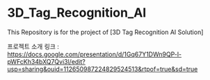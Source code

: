 # 3D_Tag_Recognition_AI
This Repository is for the project of [3D Tag Recognition AI Solution]

프로젝트 소개 링크 : https://docs.google.com/presentation/d/1Gq67Y1DWn9QP-l-pWFcKh34bXQ7Qvi3l/edit?usp=sharing&ouid=112650987224829524513&rtpof=true&sd=true
